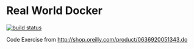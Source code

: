 # Real World Docker

[![build status](https://circleci.com/gh/almandsky/realworlddocker.svg?style=shield&circle-token=:circle-token)](https://circleci.com/gh/almandsky/realworlddocker)


Code Exercise from http://shop.oreilly.com/product/0636920051343.do

